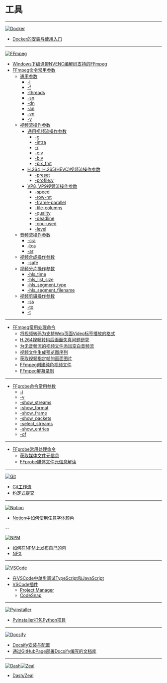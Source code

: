 # 工具

---

[![Docker](./Docker/images/title.png ":size=200")](/repository/Tools/Docker/README.md#docker)
  - [Docker的安装与使用入门](/repository/Tools/Docker/docs/Docker的安装与使用入门.md#Docker的安装与使用入门)

---

[![FFmpeg](./FFmpeg/images/title.jpg ":size=200")](/repository/Tools/FFmpeg/README.md#ffmpeg)
  - [Windows下编译带NVENC编解码支持的FFmpeg](/repository/Tools/FFmpeg/docs/Windows下编译带NVENC编解码支持的FFmpeg.md#windows下编译支持nvenc编码器的ffmpeg)
  - [FFmpeg命令常用参数](/repository/Tools/FFmpeg/docs/FFmpeg命令常用参数.md#FFmpeg命令常用参数)
    - [通用参数](/repository/Tools/FFmpeg/docs/Common/README.md#通用参数)
      - [-i](/repository/Tools/FFmpeg/docs/Common/-i.md#i)
      - [-f](/repository/Tools/FFmpeg/docs/Common/-f.md#f)
      - [-threads](/repository/Tools/FFmpeg/docs/Common/-threads.md#threads)
      - [-sn](/repository/Tools/FFmpeg/docs/Common/-sn.md#sn)
      - [-dn](/repository/Tools/FFmpeg/docs/Common/-dn.md#dn)
      - [-an](/repository/Tools/FFmpeg/docs/Common/-an.md#an)
      - [-vn](/repository/Tools/FFmpeg/docs/Common/-vn.md#vn)
      - [-y](/repository/Tools/FFmpeg/docs/Common/-y.md#y)
    - [视频流操作参数](/repository/Tools/FFmpeg/docs/VideoStream/README.md#视频流操作参数)
      - [通用视频流操作参数](/repository/Tools/FFmpeg/docs/VideoStream/Common/README.md#通用视频流操作参数)
        - [-g](/repository/Tools/FFmpeg/docs/VideoStream/Common/-g.md#g)
        - [-intra](/repository/Tools/FFmpeg/docs/VideoStream/Common/-intra.md#intra)
        - [-r](/repository/Tools/FFmpeg/docs/VideoStream/Common/-r.md#r)
        - [-c:v](/repository/Tools/FFmpeg/docs/VideoStream/Common/-c_v.md#cv)
        - [-b:v](/repository/Tools/FFmpeg/docs/VideoStream/Common/-b_v.md#bv)
        - [-pix_fmt](/repository/Tools/FFmpeg/docs/VideoStream/Common/-pix_fmt.md#pix_fmt)
      - [H.264, H.265(HEVC)视频流操作参数](/repository/Tools/FFmpeg/docs/VideoStream/H.26x/README.md#h264-h265hevc视频流操作参数)
        - [-preset](/repository/Tools/FFmpeg/docs/VideoStream/H.26x/-preset.md#preset)
        - [-profile:v](/repository/Tools/FFmpeg/docs/VideoStream/H.26x/-profile_v.md#profilev)
      - [VP8, VP9视频流操作参数](/repository/Tools/FFmpeg/docs/VideoStream/VPx/README.md#vp8-vp9视频流操作参数)
        - [-speed](/repository/Tools/FFmpeg/docs/VideoStream/VPx/-speed.md#speed)
        - [-row-mt](/repository/Tools/FFmpeg/docs/VideoStream/VPx/-row-mt.md#row-mt)
        - [-frame-parallel](/repository/Tools/FFmpeg/docs/VideoStream/VPx/-frame-parallel.md#frame-parallel)
        - [-tile-columns](/repository/Tools/FFmpeg/docs/VideoStream/VPx/-tile-columns.md#tile-columns)
        - [-quality](/repository/Tools/FFmpeg/docs/VideoStream/VPx/-quality.md#quality)
        - [-deadline](/repository/Tools/FFmpeg/docs/VideoStream/VPx/-deadline.md#deadline)
        - [-cpu-used](/repository/Tools/FFmpeg/docs/VideoStream/VPx/-cpu-used.md#cpu-used)
        - [-level](/repository/Tools/FFmpeg/docs/VideoStream/VPx/-level.md#level)
    - [音频流操作参数](/repository/Tools/FFmpeg/docs/AudioStream/README.md#音频流操作参数)
      - [-c:a](/repository/Tools/FFmpeg/docs/AudioStream/-c_a.md#c_a)
      - [-b:a](/repository/Tools/FFmpeg/docs/AudioStream/-b_a.md#b_a)
      - [-ar](/repository/Tools/FFmpeg/docs/AudioStream/-ar.md#ar)
    - [视频合成操作参数](/repository/Tools/FFmpeg/docs/Composite/README.md#视频合成操作参数)
      - [-safe](/repository/Tools/FFmpeg/docs/Composite/-safe.md#safe)
    - [视频分片操作参数](/repository/Tools/FFmpeg/docs/Segment/README.md#视频分片操作参数)
      - [-hls_time](/repository/Tools/FFmpeg/docs/Segment/-hls_time.md#hls_time)
      - [-hls_list_size](/repository/Tools/FFmpeg/docs/Segment/-hls_list_size.md#hls_list_size)
      - [-hls_segment_type](/repository/Tools/FFmpeg/docs/Segment/-hls_segment_type.md#hls_segment_type)
      - [-hls_segment_filename](/repository/Tools/FFmpeg/docs/Segment/-hls_segment_filename.md#hls_segment_filename)
    - [视频剪辑操作参数](/repository/Tools/FFmpeg/docs/Clipping/README.md#视频剪辑操作参数)
      - [-ss](/repository/Tools/FFmpeg/docs/Clipping/-ss.md#ss)
      - [-to](/repository/Tools/FFmpeg/docs/Clipping/-to.md#to)
      - [-t](/repository/Tools/FFmpeg/docs/Clipping/-t.md#t)
  
  ---
  
  - [FFmpeg常用处理命令](/repository/Tools/FFmpeg/docs/FFmpeg常用处理命令.md#ffmpeg常用处理命令)
    - [将视频转码为支持Web页面Video标签播放的格式](/repository/Tools/FFmpeg/docs/Commands/将视频转码为支持Web页面Video标签播放的格式.md#将视频转码为支持web页面video标签播放的格式)
    - [H.264视频转码后画面失真问题研究](/repository/Tools/FFmpeg/docs/H.264视频转码后画面失真问题研究.md#h264视频转码后画面失真问题研究)
    - [为无音频流的视频文件添加空白音频流](/repository/Tools/FFmpeg/docs/Commands/为无音频流的视频文件添加空白音频流.md#为无音频流的视频文件添加空白音频流)
    - [视频文件生成预览图序列](/repository/Tools/FFmpeg/docs/Commands/视频文件生成预览图序列.md#视频文件生成预览图序列)
    - [获取视频指定帧的画面图片](/repository/Tools/FFmpeg/docs/Commands/获取视频指定帧的画面图片.md#获取视频指定帧的画面图片)
    - [FFmpeg创建纯色视频文件](/repository/Tools/FFmpeg/docs/FFmpeg创建纯色视频文件.md#ffmpeg创建纯色视频文件)
    - [FFmpeg屏幕录制](/repository/Tools/FFmpeg/docs/FFmpeg屏幕录制.md#ffmpeg屏幕录制)
  
  ---
  
  - [FFprobe命令常用参数](/repository/Tools/FFmpeg/docs/FFprobe命令常用参数.md#FFprobe命令常用参数)
    - [-i](/repository/Tools/FFmpeg/docs/FFprobe/-i.md#i)
    - [-v](/repository/Tools/FFmpeg/docs/FFprobe/-v.md#v)
    - [-show_streams](/repository/Tools/FFmpeg/docs/FFprobe/-show_streams.md#show_streams)
    - [-show_format](/repository/Tools/FFmpeg/docs/FFprobe/-show_format.md#show_format)
    - [-show_frame](/repository/Tools/FFmpeg/docs/FFprobe/-show_frame.md#show_frame)
    - [-show_packets](/repository/Tools/FFmpeg/docs/FFprobe/-show_packets.md#show_packets)
    - [-select_streams](/repository/Tools/FFmpeg/docs/FFprobe/-select_streams.md#select_streams)
    - [-show_entries](/repository/Tools/FFmpeg/docs/FFprobe/-show_entries.md#show_entries)
    - [-of](/repository/Tools/FFmpeg/docs/FFprobe/-of.md#of)
  
  ---
  
  - [FFprobe常用处理命令](/repository/Tools/FFmpeg/docs/FFprobe常用处理命令.md#ffprobe常用处理命令)
    - [获取媒体文件元信息](/repository/Tools/FFmpeg/docs/Commands/获取媒体文件元信息.md#获取媒体文件元信息)
    - [FFprobe媒体文件元信息解读](/repository/Tools/FFmpeg/docs/FFprobe媒体文件元信息解读.md)

---

[![Git](./Git/images/title.png ":size=200")](/repository/Tools/Git/README.md#git)
  - [Git工作流](/repository/Tools/Git/docs/Gitflow.md#GitWorkflow)
  - [约定式提交](/repository/Tools/Git/docs/ConventionalCommits.md#约定式提交)

---

[![Notion](./Notion/images/title.webp ":size=200")](/repository/Tools/Notion/README.md#notion)
  - [Notion中如何使用任意字体颜色](/repository/Tools/Notion/Notion中如何使用任意字体颜色.md#notion中如何使用任意字体颜色)

--

[![NPM](./NPM/images/title.jpg ":size=200")](/repository/Tools/NPM/README.md#npm)
  - [如何在NPM上发布自己的包](/repository/Tools/NPM/如何在NPM上发布自己的包.md#如何在NPM上发布自己的包)
  - [NPX](/repository/Tools/NPM/docs/NPX.md#NPX)

---

[![VSCode](./VSCode/images/title.png ":size=200")](/repository/Tools/VSCode/README.md#vscode)
  - [在VSCode中单步调试TypeScript和JavaScript](/repository/Tools/VSCode/在VSCode中单步调试TypeScript和JavaScript.md#在vscode中单步调试typescript)
  - [VSCode插件](/repository/Tools/VSCode/docs/Plugins/README.md#vscode-插件)
    - [Project Manager](/repository/Tools/VSCode/docs/Plugins/ProjectManager.md#projectmanager)
    - [CodeSnap](/repository/Tools/VSCode/docs/Plugins/CodeSnap.md#codesnap)

---

[![Pyinstaller](./Pyinstaller/images/title.jpg ":size=200")](/repository/Tools/Pyinstaller/README.md#pyinstaller)
  - [Pyinstaller打包Python项目](/repository/Tools/Pyinstaller/Pyinstaller打包Python项目.md#pyinstaller打包python项目)

---

[![Docsify](./Docsify/images/title.png ":size=200")](/repository/Tools/Docsify/README.md#docsify)
  - [Docsify安装与配置](/repository/Tools/Docsify/docs/Docsify安装与配置.md#Docsify安装与配置)
  - [通过GitHubPage部署Docsify编写的文档库](/repository/Tools/Docsify/docs/通过GitHubPage部署Docsify编写的文档库.md#通过GitHubPage部署Docsify编写的文档库)

---

[![Dash](./Dash_Zeal/images/dash.png ":size=100")![Zeal](./Dash_Zeal/images/zeal.png ":size=100")](/repository/Tools/Dash_Zeal/README.md#dashzeal)
- [Dash/Zeal](/repository/Tools/Dash_Zeal/README.md#dashzeal)